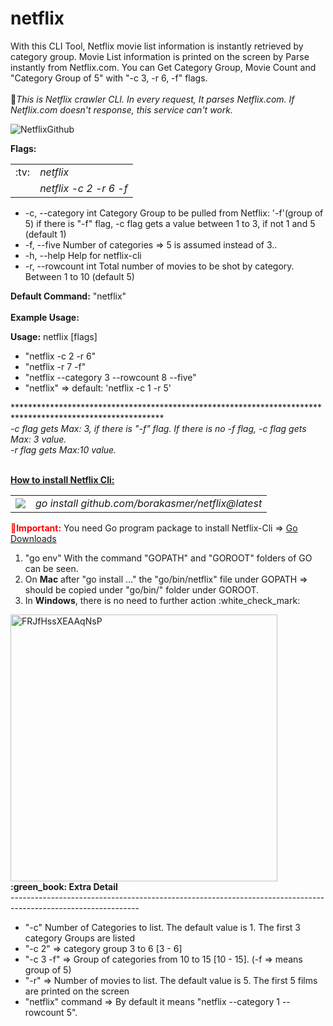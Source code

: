# netflix
With this CLI Tool, Netflix movie list information is instantly retrieved by category group. Movie List information is printed on the screen by Parse instantly from Netflix.com. You can Get Category Group, Movie Count and "Category Group of 5" with "-c 3, -r 6, -f" flags.<br><br>
&#x1F34E;<I>This is Netflix crawler CLI. In every request, It parses Netflix.com. If Netflix.com doesn't response, this service can't work.</I>

![NetflixGithub](https://user-images.githubusercontent.com/9459881/165043647-7e6bad74-623d-405e-8f36-676dd32caf58.png)<br>

<b>Flags:</b>
<table><tr><td>:tv:</td><td><I>netflix</I></td></tr><tr><td></td><td><I>netflix -c 2 -r 6 -f</T></td></tr></table>
<ul>
  <li> -c, --category int   Category Group to be pulled from Netflix: '-f'(group of 5) if there is "-f" flag, -c flag gets a value between 1 to 3, if not 1 and 5 (default 1)</li>
  <li> -f, --five           Number of categories => 5 is assumed instead of 3..</li>
  <li> -h, --help           Help for netflix-cli</li>
  <li> -r, --rowcount int   Total number of movies to be shot by category. Between 1 to 10 (default 5)</li>
</ul>

<b>Default Command:</b> "netflix" </br></br>
<b>Example Usage:</b>

<b>Usage:</b>
  netflix [flags]
<ul>
  <li>"netflix -c 2 -r 6"</li>
  <li>"netflix -r 7 -f"</li>
  <li>"netflix --category 3 --rowcount 8 --five"</li>
  <li>"netflix" => default: 'netflix -c 1 -r 5'</li>
</ul>
**********************************************************************************************************</br>
<i>-c flag gets Max: 3, if there is "-f" flag. If there is no -f flag, -c flag gets Max: 3 value.<br> 
-r flag gets Max:10 value.</i><br> <br>

<b><u>How to install Netflix Cli:</u></b><br>

<table><tr><td><img src="https://user-images.githubusercontent.com/9459881/165053981-38543faf-4bae-4500-8c28-fd5f497e0f46.gif"></img></td>
  <td><i>go install github.com/borakasmer/netflix@latest</i></td></tr></table>

<span style="color: red"><b>&#x1F534;Important:</b></span> You need Go program package to install Netflix-Cli => <a href="https://go.dev/dl/" target="_blank">Go Downloads</a> </br>
<ol>
  <li>"go env" With the command "GOPATH" and "GOROOT" folders of GO can be seen.</li>
  <li>On <b>Mac</b> after "go install ..." the "go/bin/netflix" file under GOPATH => should be copied under "go/bin/" folder under GOROOT.</li>
  <li>In <b>Windows</b>, there is no need to further action :white_check_mark:</li>
</ol>
<img width="427" alt="FRJfHssXEAAqNsP" src="https://user-images.githubusercontent.com/9459881/165074359-572ca085-b1bd-4dbc-840f-43b1690a6319.png">
<b>:green_book: Extra Detail</b><br>
--------------------------------------------------------------------------------------------------------------
<ul>
  <li> "-c" Number of Categories to list. The default value is 1. The first 3 category Groups are listed</li>
  <li> "-c 2" => category group 3 to 6 [3 - 6]</li>
  <li> "-c 3 -f" => Group of categories from 10 to 15 [10 - 15]. (-f => means group of 5)</li>
  <li> "-r" => Number of movies to list. The default value is 5. The first 5 films are printed on the screen</li>
  <li> "netflix" command => By default it means "netflix --category 1 --rowcount 5".</li>
<ul>
    
